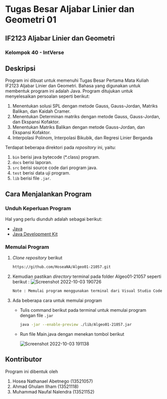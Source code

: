 # Tugas Besar Aljabar Linier dan Geometri 01
## IF2123 Aljabar Linier dan Geometri
### Kelompok 40 - IntVerse

## Deskripsi
Program ini dibuat untuk memenuhi Tugas Besar Pertama Mata Kuliah IF2123 Aljabar Linier dan Geometri. Bahasa yang digunakan untuk membentuk program ini adalah Java. Program ditujukan untuk menyelesaikan persoalan seperti berikut:
1. Menentukan solusi SPL dengan metode Gauss, Gauss-Jordan, Matriks Balikan, dan Kaidah Cramer.
2. Menentukan Determinan matriks dengan metode Gauss, Gauss-Jordan, dan Ekspansi Kofaktor.
3. Menentukan Matriks Balikan dengan metode Gauss-Jordan, dan Ekspansi Kofaktor.
4. Interpolasi Polinom, Interpolasi Bikubik, dan Regresi Linier Berganda

Terdapat beberapa direktori pada _repository_ ini, yaitu:
1. `bin` berisi java bytecode (*.class) program.
2. `docs` berisi laporan.
3. `src` berisi source code dari program java.
4. `test` berisi data uji program.
5. `lib` berisi file `.jar`.

## Cara Menjalankan Program
### Unduh Keperluan Program
Hal yang perlu diunduh adalah sebagai berikut:
- [Java](https://www.java.com/en/download/)
- [Java Development Kit](https://www.oracle.com/java/technologies/downloads/#jdk19-windows)

### Memulai Program
1. _Clone_ _repository_ berikut
    ```sh
    https://github.com/HoseaNA/Algeo01-21057.git
    ```
2. Kemudian pastikan _directory_ terminal pada folder Algeo01-21057 seperti berikut :
    ![Screenshot 2022-10-03 190726](https://user-images.githubusercontent.com/110534062/193573017-a19dad08-3be1-420e-a76f-b987855a87b4.png)
    ```sh
    Note : Memulai program menggunakan terminal dari Visual Studio Code
    ```
3. Ada beberapa cara untuk memulai program
    - Tulis command berikut pada terminal untuk memulai program dengan file `.jar`
    
        ```sh 
        java -jar --enable-preview ./lib/Algeo01-21057.jar
        ```
    - Run file Main.java dengan menekan tombol berikut
    
        ![Screenshot 2022-10-03 191138](https://user-images.githubusercontent.com/110534062/193573688-b00bf3f6-fe38-47c8-ba99-91c54bd15929.png)
## Kontributor
Program ini dibentuk oleh
1. Hosea Nathanael Abetnego             (13521057)
2. Ahmad Ghulam Ilham                   (13521118)
3. Muhammad Naufal Nalendra             (13521152)
